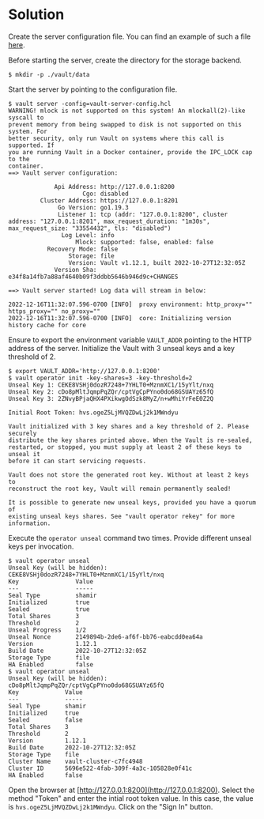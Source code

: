 # Solution

Create the server configuration file. You can find an example of such a file [here](vault-server-config.hcl).

Before starting the server, create the directory for the storage backend.

```
$ mkdir -p ./vault/data
```

Start the server by pointing to the configuration file.

```
$ vault server -config=vault-server-config.hcl
WARNING! mlock is not supported on this system! An mlockall(2)-like syscall to
prevent memory from being swapped to disk is not supported on this system. For
better security, only run Vault on systems where this call is supported. If
you are running Vault in a Docker container, provide the IPC_LOCK cap to the
container.
==> Vault server configuration:

             Api Address: http://127.0.0.1:8200
                     Cgo: disabled
         Cluster Address: https://127.0.0.1:8201
              Go Version: go1.19.3
              Listener 1: tcp (addr: "127.0.0.1:8200", cluster address: "127.0.0.1:8201", max_request_duration: "1m30s", max_request_size: "33554432", tls: "disabled")
               Log Level: info
                   Mlock: supported: false, enabled: false
           Recovery Mode: false
                 Storage: file
                 Version: Vault v1.12.1, built 2022-10-27T12:32:05Z
             Version Sha: e34f8a14fb7a88af4640b09f3ddbb5646b946d9c+CHANGES

==> Vault server started! Log data will stream in below:

2022-12-16T11:32:07.596-0700 [INFO]  proxy environment: http_proxy="" https_proxy="" no_proxy=""
2022-12-16T11:32:07.596-0700 [INFO]  core: Initializing version history cache for core
```

Ensure to export the environment variable `VAULT_ADDR` pointing to the HTTP address of the server. Initialize the Vault with 3 unseal keys and a key threshold of 2.

```
$ export VAULT_ADDR='http://127.0.0.1:8200'
$ vault operator init -key-shares=3 -key-threshold=2
Unseal Key 1: CEKE8VSHj0dozR7248+7YHLT0+MznmXC1/15yYlt/nxq
Unseal Key 2: cDo8pMltJqmpPqZQr/cptVgCpPYno0do68GSUAYz65fQ
Unseal Key 3: 2ZNvyBPjaQHX4PXikwgOdSzk8MyZ/n+wMhiYrFeE0Z2Q

Initial Root Token: hvs.ogeZ5LjMVQZDwLj2k1MWndyu

Vault initialized with 3 key shares and a key threshold of 2. Please securely
distribute the key shares printed above. When the Vault is re-sealed,
restarted, or stopped, you must supply at least 2 of these keys to unseal it
before it can start servicing requests.

Vault does not store the generated root key. Without at least 2 keys to
reconstruct the root key, Vault will remain permanently sealed!

It is possible to generate new unseal keys, provided you have a quorum of
existing unseal keys shares. See "vault operator rekey" for more information.
```

Execute the `operator unseal` command two times. Provide different unseal keys per invocation.

```
$ vault operator unseal
Unseal Key (will be hidden): CEKE8VSHj0dozR7248+7YHLT0+MznmXC1/15yYlt/nxq
Key                Value
---                -----
Seal Type          shamir
Initialized        true
Sealed             true
Total Shares       3
Threshold          2
Unseal Progress    1/2
Unseal Nonce       2149894b-2de6-af6f-bb76-eabcdd0ea64a
Version            1.12.1
Build Date         2022-10-27T12:32:05Z
Storage Type       file
HA Enabled         false
$ vault operator unseal
Unseal Key (will be hidden): cDo8pMltJqmpPqZQr/cptVgCpPYno0do68GSUAYz65fQ
Key             Value
---             -----
Seal Type       shamir
Initialized     true
Sealed          false
Total Shares    3
Threshold       2
Version         1.12.1
Build Date      2022-10-27T12:32:05Z
Storage Type    file
Cluster Name    vault-cluster-c7fc4948
Cluster ID      5696e522-4fab-309f-4a3c-105828e0f41c
HA Enabled      false
```

Open the browser at [http://127.0.0.1:8200](http://127.0.0.1:8200). Select the method "Token" and enter the intial root token value. In this case, the value is `hvs.ogeZ5LjMVQZDwLj2k1MWndyu`. Click on the "Sign In" button.